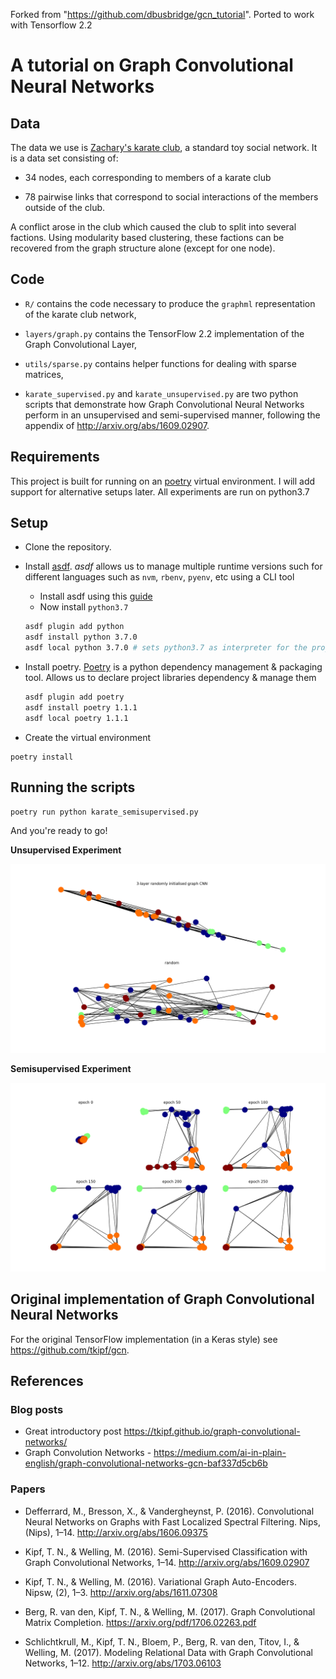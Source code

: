 Forked from "https://github.com/dbusbridge/gcn_tutorial". Ported to work with Tensorflow 2.2

# A tutorial on Graph Convolutional Neural Networks

## Data

The data we use is [Zachary's karate club](https://en.wikipedia.org/wiki/Zachary%27s_karate_club), a standard toy social network. It is a data set consisting of:

+ 34 nodes, each corresponding to members of a karate club

+ 78 pairwise links that correspond to social interactions of the members outside of the club.

A conflict arose in the club which caused the club to split into several factions. Using modularity based clustering, these factions can be recovered from the graph structure alone (except for one node).

## Code

+ `R/` contains the code necessary to produce the `graphml` representation of the karate club network,

+ `layers/graph.py` contains the TensorFlow 2.2 implementation of the Graph Convolutional Layer,

+ `utils/sparse.py` contains helper functions for dealing with sparse matrices,

+ `karate_supervised.py` and `karate_unsupervised.py` are two python scripts that demonstrate how Graph Convolutional Neural Networks perform in an unsupervised and semi-supervised manner, following the appendix of http://arxiv.org/abs/1609.02907.

## Requirements

This project is built for running on an [poetry](https://python-poetry.org/) virtual environment. I will add support for alternative setups later. All experiments are run on python3.7

## Setup

+ Clone the repository.

+ Install [asdf](https://asdf-vm.com). *asdf* allows us to manage multiple runtime versions such for different languages such as `nvm`, `rbenv`, `pyenv`, etc using a CLI tool
    * Install asdf using this [guide](https://asdf-vm.com/#/core-manage-asdf-vm?id=install)
	* Now install `python3.7`
	```bash
	asdf plugin add python
	asdf install python 3.7.0
	asdf local python 3.7.0	# sets python3.7 as interpreter for the project
	```
+ Install poetry. [Poetry](https://python-poetry.org/docs/) is a python dependency management & packaging tool. Allows us to declare project libraries dependency & manage them
	```bash
	asdf plugin add poetry
	asdf install poetry 1.1.1
	asdf local poetry 1.1.1
	```

+ Create the virtual environment

```
poetry install
```

## Running the scripts
```
poetry run python karate_semisupervised.py
```

And you're ready to go!

**Unsupervised Experiment**

![un-supervised](images/unsupervised.png)

**Semisupervised Experiment**

![semi-supervised](images/semi_supervised.png)

## Original implementation of Graph Convolutional Neural Networks

For the original TensorFlow implementation (in a Keras style) see https://github.com/tkipf/gcn.

## References

### Blog posts

+ Great introductory post https://tkipf.github.io/graph-convolutional-networks/
+ Graph Convolution Networks - https://medium.com/ai-in-plain-english/graph-convolutional-networks-gcn-baf337d5cb6b

### Papers

+ Defferrard, M., Bresson, X., & Vandergheynst, P. (2016). Convolutional Neural Networks on Graphs with Fast Localized Spectral Filtering. Nips, (Nips), 1–14. http://arxiv.org/abs/1606.09375

+ Kipf, T. N., & Welling, M. (2016). Semi-Supervised Classification with Graph Convolutional Networks, 1–14. http://arxiv.org/abs/1609.02907

+ Kipf, T. N., & Welling, M. (2016). Variational Graph Auto-Encoders. Nipsw, (2), 1–3. http://arxiv.org/abs/1611.07308

+ Berg, R. van den, Kipf, T. N., & Welling, M. (2017). Graph Convolutional Matrix Completion. https://arxiv.org/pdf/1706.02263.pdf

+ Schlichtkrull, M., Kipf, T. N., Bloem, P., Berg, R. van den, Titov, I., & Welling, M. (2017). Modeling Relational Data with Graph Convolutional Networks, 1–12. http://arxiv.org/abs/1703.06103
